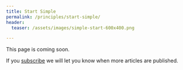 ```yaml
---
title: Start Simple
permalink: /principles/start-simple/
header:
  teaser: /assets/images/simple-start-600x400.png

---
```

This page is coming soon.

If you [subscribe](/subscribe/) we will let you know when more articles are published.

